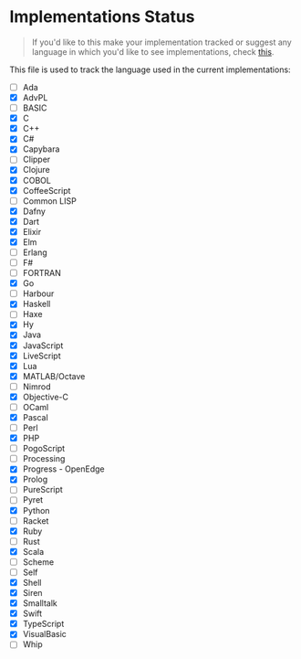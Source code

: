 # Implementations Status

> If you'd like to this make your implementation tracked or suggest
any language in which you'd like to see implementations, check [this](CONTRIBUTING.md).

This file is used to track the language used in the current implementations:

- [ ] Ada
- [x] AdvPL
- [ ] BASIC
- [x] C
- [x] C++
- [x] C#
- [x] Capybara
- [ ] Clipper
- [x] Clojure
- [x] COBOL
- [x] CoffeeScript
- [ ] Common LISP
- [x] Dafny
- [x] Dart
- [x] Elixir
- [x] Elm
- [ ] Erlang
- [ ] F#
- [ ] FORTRAN
- [x] Go
- [ ] Harbour
- [x] Haskell
- [ ] Haxe
- [x] Hy
- [x] Java
- [x] JavaScript
- [x] LiveScript
- [x] Lua
- [x] MATLAB/Octave
- [ ] Nimrod
- [x] Objective-C
- [ ] OCaml
- [x] Pascal
- [ ] Perl
- [x] PHP
- [ ] PogoScript
- [ ] Processing
- [x] Progress - OpenEdge
- [x] Prolog
- [ ] PureScript
- [ ] Pyret
- [x] Python
- [ ] Racket
- [x] Ruby
- [ ] Rust
- [x] Scala
- [ ] Scheme
- [ ] Self
- [x] Shell
- [x] Siren
- [x] Smalltalk
- [x] Swift
- [x] TypeScript 
- [x] VisualBasic
- [ ] Whip
